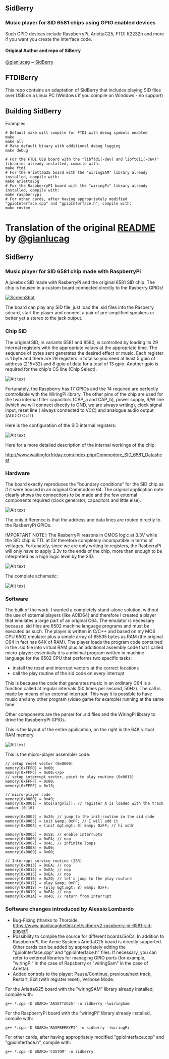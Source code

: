 ## SidBerry ##
### Music player for SID 6581 chips using GPIO enabled devices ###
Such GPIO devices include RaspberryPi, AriettaG25, FTDI ft2232h and more if you want you create the interface code.
#### Original Author and repo of SiBerry ####
[@gianlucag](https://github.com/gianlucag) ~ [SidBerry](https://github.com/gianlucag/SidBerry)

## FTDIBerry ##
This repo contains an adaptation of SidBerry that includes playing SID files over USB on a Linux PC (Windows if you compile on Windows - no support)


## Building SidBerry ##
Examples:
```shell
# Default make will compile for FTDI with debug symbols enabled
make
make all
# Make default binary with additional debug logging
make debug

# For the FTDI USB board with the "libftdi(-dev) and libftdi1(-dev)" libraries already installed, compile with:
make ftdi
# For the AriettaG25 board with the "wiringSAM" library already installed, compile with:
make arietta25g
# For the RaspberryPI board with the "wiringPi" library already installed, compile with:
make raspberrypi
# For other cards, after having appropriately modified "gpioInterface.cpp" and "gpioInterface.h", compile with:
make custom
```



# Translation of the original [README](README-original.md) by [@gianlucag](https://github.com/gianlucag/SidBerry)

## SidBerry ##
### Music player for SID 6581 chip made with RaspberryPi ###

A jukebox SID made with RasberryPi and the original 6581 SID chip. The chip is housed in a custom board connected directly to the Rasberry GPIOs!

[![ScreenShot](http://img.youtube.com/vi/i_vNFhmKoK4/0.jpg)](http://youtu.be/i_vNFhmKoK4)

The board can play any SID file, just load the .sid files into the Rasberry sdcard, start the player and connect a pair of pre-amplified speakers or better yet a stereo to the jack output.

### Chip SID ###

The original SID, in variants 6581 and 8580, is controlled by loading its 29 internal registers with the appropriate values at the appropriate time. The sequence of bytes sent generates the desired effect or music. Each register is 1 byte and there are 29 registers in total so you need at least 5 gpio of address (2^5=32) and 8 gpio of data for a total of 13 gpio. Another gpio is required for the chip's CS line (Chip Select).

![Alt text](/img/sid.png?raw=true "SID chip")

Fortunately, the Raspberry has 17 GPIOs and the 14 required are perfectly controllable with the WiringPi library. The other pins of the chip are used for the two internal filter capacitors (CAP_a and CAP_b), power supply, R/W line (which we will connect directly to GND, we are always writing), clock signal input, reset line ( always connected to VCC) and analogue audio output (AUDIO OUT).

Here is the configuration of the SID internal registers:

![Alt text](/img/registers.png?raw=true "registers")

Here for a more detailed description of the internal workings of the chip:

http://www.waitingforfriday.com/index.php/Commodore_SID_6581_Datasheet

### Hardware ###

The board exactly reproduces the "boundary conditions" for the SID chip as if it were housed in an original Commodore 64. The original application note clearly shows the connections to be made and the few external components required (clock generator, capacitors and little else).

![Alt text](/img/orig.png?raw=true "orig")

The only difference is that the address and data lines are routed directly to the RasberryPi GPIOs.

IMPORTANT NOTE!: The RasberryPi reasons in CMOS logic at 3.3V while the SID chip is TTL at 5V therefore completely incompatible in terms of voltages. Fortunately, since we are only writing to registers, the RasberryPi will only have to apply 3.3v to the ends of the chip, more than enough to be interpreted as a high logic level by the SID.

![Alt text](/img/board.jpg?raw=true "board")

The complete schematic:

![Alt text](/img/sch.png?raw=true "SID chip")

### Software ###

The bulk of the work. I wanted a completely stand-alone solution, without the use of external players (like ACID64) and therefore I created a player that emulates a large part of an original C64. The emulator is necessary because .sid files are 6502 machine language programs and must be executed as such. The player is written in C/C++ and based on my MOS CPU 6502 emulator plus a simple array of 65535 bytes as RAM (the original C64 in fact has 64K of RAM). The player loads the program code contained in the .sid file into virtual RAM plus an additional assembly code that I called micro-player: essentially it is a minimal program written in machine language for the 6502 CPU that performs two specific tasks:

  * install the reset and interrupt vectors at the correct locations
  * call the play routine of the sid code on every interrupt

This is because the code that generates music in an ordinary C64 is a function called at regular intervals (50 times per second, 50Hz). The call is made by means of an external interrupt. This way it is possible to have music and any other program (video game for example) running at the same time.

Other components are the parser for .sid files and the WiringPi library to drive the RaspberryPi GPIOs.

This is the layout of the entire application, on the right is the 64K virtual RAM memory

![Alt text](/img/diagram.png?raw=true "layout")

This is the micro-player assembler code:

```
// setup reset vector (0x0000)
memory[0xFFFD] = 0x00;
memory[0xFFFC] = 0x00;</p>
// setup interrupt vector, point to play routine (0x0013)
memory[0xFFFF] = 0x00;
memory[0xFFFE] = 0x13;

// micro-player code
memory[0x0000] = 0xA9;
memory[0x0001] = atoi(argv[2]); // register A is loaded with the track number (0-16)

memory[0x0002] = 0x20; // jump to the init-routine in the sid code
memory[0x0003] = init &amp; 0xFF; // I will add it
memory[0x0004] = (init &gt;&gt; 8) &amp; 0xFF; // hi addr

memory[0x0005] = 0x58; // enable interrupts
memory[0x0006] = 0xEA; // nop
memory[0x0007] = 0x4C; // infinite loops
memory[0x0008] = 0x06;
memory[0x0009] = 0x00;

// Interrupt service routine (ISR)
memory[0x0013] = 0xEA; // nop
memory[0x0014] = 0xEA; // nop
memory[0x0015] = 0xEA; // nop
memory[0x0016] = 0x20; // let's jump to the play routine
memory[0x0017] = play &amp; 0xFF;
memory[0x0018] = (play &gt;&gt; 8) &amp; 0xFF;
memory[0x0019] = 0xEA; // nop
memory[0x001A] = 0x40; // return from interrupt
```
### Software changes introduced by Alessio Lombardo ###
- Bug-Fixing (thanks to Thoroide, https://www.gianlucaghettini.net/sidberry2-raspberry-pi-6581-sid-player/)
- Possibility to compile the source for different boards/SoCs. In addition to RaspberryPI, the Acme Systems AriettaG25 board is directly supported. Other cards can be added by appropriately editing the "gpioInterface.cpp" and "gpioInterface.h" files. If necessary, you can refer to external libraries for managing GPIO ports (for example, "wiringPi" in the case of Rapsberry or "wiringSam" in the case of Arietta).
- Added controls to the player: Pause/Continue, previous/next track, Restart, Exit (with register reset), Verbose Mode.

For the AriettaG25 board with the "wiringSAM" library already installed, compile with:
```
g++ *.cpp -D BOARD='ARIETTAG25' -o sidberry -lwiringSam
```
For the RaspberryPI board with the "wiringPi" library already installed, compile with:
```
g++ *.cpp -D BOARD='RASPBERRYPI' -o sidberry -lwiringPi
```
For other cards, after having appropriately modified "gpioInterface.cpp" and "gpioInterface.h", compile with:
```
g++ *.cpp -D BOARD='CUSTOM' -o sidberry
```
